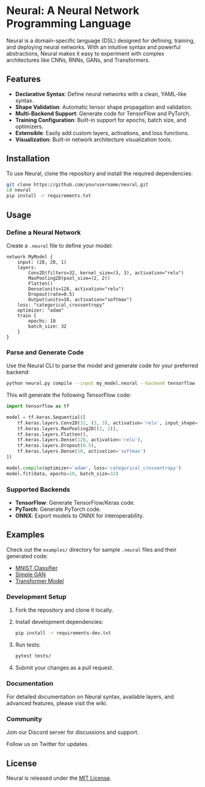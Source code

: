 # Neural: A Neural Network Programming Language

Neural is a domain-specific language (DSL) designed for defining, training, and deploying neural networks. With an intuitive syntax and powerful abstractions, Neural makes it easy to experiment with complex architectures like CNNs, RNNs, GANs, and Transformers.

## Features

- **Declarative Syntax**: Define neural networks with a clean, YAML-like syntax.
- **Shape Validation**: Automatic tensor shape propagation and validation.
- **Multi-Backend Support**: Generate code for TensorFlow and PyTorch.
- **Training Configuration**: Built-in support for epochs, batch size, and optimizers.
- **Extensible**: Easily add custom layers, activations, and loss functions.
- **Visualization**: Built-in network architecture visualization tools.

## Installation

To use Neural, clone the repository and install the required dependencies:

```bash
git clone https://github.com/yourusername/neural.git
cd neural
pip install -r requirements.txt
```

## Usage

### Define a Neural Network

Create a `.neural` file to define your model:

```plaintext
network MyModel {
    input: (28, 28, 1)
    layers:
        Conv2D(filters=32, kernel_size=(3, 3), activation="relu")
        MaxPooling2D(pool_size=(2, 2))
        Flatten()
        Dense(units=128, activation="relu")
        Dropout(rate=0.5)
        Output(units=10, activation="softmax")
    loss: "categorical_crossentropy"
    optimizer: "adam"
    train {
        epochs: 10
        batch_size: 32
    }
}
```

### Parse and Generate Code

Use the Neural CLI to parse the model and generate code for your preferred backend:

```bash
python neural.py compile --input my_model.neural --backend tensorflow
```

This will generate the following TensorFlow code:

```python
import tensorflow as tf

model = tf.keras.Sequential([
    tf.keras.layers.Conv2D(32, (3, 3), activation='relu', input_shape=(28, 28, 1)),
    tf.keras.layers.MaxPooling2D((2, 2)),
    tf.keras.layers.Flatten(),
    tf.keras.layers.Dense(128, activation='relu'),
    tf.keras.layers.Dropout(0.5),
    tf.keras.layers.Dense(10, activation='softmax')
])

model.compile(optimizer='adam', loss='categorical_crossentropy')
model.fit(data, epochs=10, batch_size=32)
```

### Supported Backends

- **TensorFlow**: Generate TensorFlow/Keras code.
- **PyTorch**: Generate PyTorch code.
- **ONNX**: Export models to ONNX for interoperability.

## Examples

Check out the `examples/` directory for sample `.neural` files and their generated code:

- [MNIST Classifier](examples/mnist.neural)
- [Simple GAN](examples/gan.neural)
- [Transformer Model](examples/transformer.neural)

### Development Setup

1. Fork the repository and clone it locally.
2. Install development dependencies:

   ```bash
   pip install -r requirements-dev.txt
   ```

3. Run tests:

   ```bash
   pytest tests/
   ```

4. Submit your changes as a pull request.

### Documentation

For detailed documentation on Neural syntax, available layers, and advanced features, please visit the wiki.

### Community

Join our Discord server for discussions and support.

Follow us on Twitter for updates.

## License

Neural is released under the [MIT License](LICENSE).

